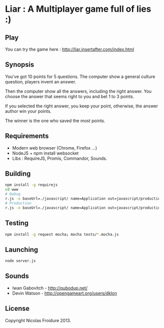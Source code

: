 Liar : A Multiplayer game full of lies :)
==============

Play
-------------
You can try the game here : http://liar.insertafter.com/index.html

Synopsis
-------------
You've got 10 points for 5 questions. The computer show a general culture question, players invent an answer.

Then the computer show all the answers, including the right answer. You choose the answer that seems right to you and bet 1 to 3 points.

If you selected the right answer, you keep your point, otherwise, the answer author win your points.

The winner is the one who saved the most points.

Requirements
-------------
* Modern web browser (Chrome, Firefox ...)
* NodeJS + npm install websocket
* Libs : RequireJS, Promis, Commandor, Sounds.

Building
-------------
```bash
npm install -g requirejs
cd www
# Debug
r.js -o baseUrl=./javascript/ name=Application out=javascript/production.js optimize=none
# Production
r.js -o baseUrl=./javascript/ name=Application out=javascript/production.js
```

Testing
-------------
```bash
npm install -g request mocha; mocha tests/*.mocha.js
```

Launching
-------------
```bash
node server.js
```

Sounds
-------------
* Iwan Gabovitch - http://qubodup.net/
* Devin Watson - http://opengameart.org/users/dklon

License
-------
Copyright Nicolas Froidure 2013.
